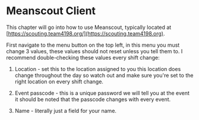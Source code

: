 # Meanscout Client
This chapter will go into how to use Meanscout, typically located at [https://scouting.team4198.org/](https://scouting.team4198.org).

First navigate to the menu button on the top left, in this menu you must change 3 values, these values should not reset unless you tell them to. I recommend double-checking these values every shift change:
1. Location - set this to the location assigned to you this location does change throughout the day so watch out and make sure you're set to the right location on every shift change.

2. Event passcode - this is a unique password we will tell you at the event it should be noted that the passcode changes with every event.

3. Name - literally just a field for your name.

